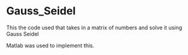 # Gauss_Seidel
This the code used that takes in a matrix of numbers and solve it using Gauss Seidel

Matlab was used to implement this. 
